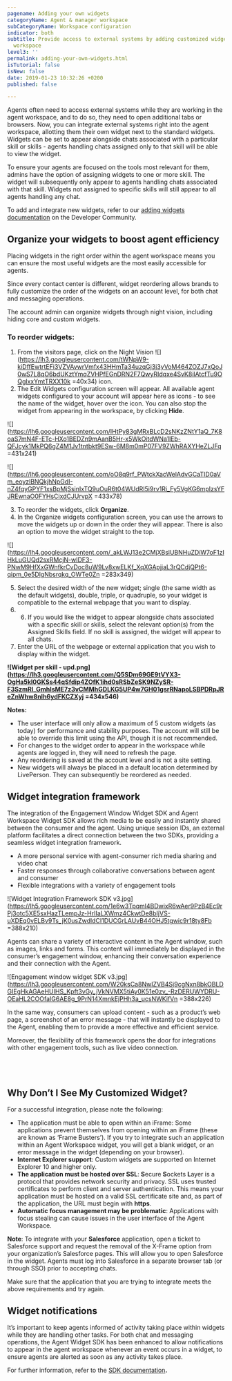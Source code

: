 ```yaml
---
pagename: Adding your own widgets
categoryName: Agent & manager workspace
subCategoryName: Workspace configuration
indicator: both
subtitle: Provide access to external systems by adding customized widgets to the agent
  workspace
level3: ''
permalink: adding-your-own-widgets.html
isTutorial: false
isNew: false
date: 2019-01-23 10:32:26 +0200
published: false

---
```

Agents often need to access external systems while they are working in the agent workspace, and to do so, they need to open additional tabs or browsers. Now, you can integrate external systems right into the agent workspace, allotting them their own widget next to the standard widgets. Widgets can be set to appear alongside chats associated with a particular skill or skills - agents handling chats assigned only to that skill will be able to view the widget.

To ensure your agents are focused on the tools most relevant for them, admins have the option of assigning widgets to one or more skill. The widget will subsequently only appear to agents handling chats associated with that skill. Widgets not assigned to specific skills will still appear to all agents handling any chat.

To add and integrate new widgets, refer to our [adding widgets documentation](https://developers.liveperson.com/guides-agent-workspace-widget.html) on the Developer Community. 

## Organize your widgets to boost agent efficiency

Placing widgets in the right order within the agent workspace means you can ensure the most useful widgets are the most easily accessible for agents.

Since every contact center is different, widget reordering allows brands to fully customize the order of the widgets on an account level, for both chat and messaging operations.

The account admin can organize widgets through night vision, including hiding core and custom widgets.

### **To reorder widgets:**

1. From the visitors page, click on the Night Vision ![](https://lh3.googleusercontent.com/tWNpW9-kiDffEwtrtEFi3VZVAvwrVmfx43HHmTa34uzqGj3j3yVoM464ZOZJ7xQoJ0wS7L8qO6bdUKztYmqZVHPfEGnDRN2F7QwyRIdqxe4SvK8ilAtcfTu9OQglxxYmtTRXX10k =40x34) icon.
2. The Edit Widgets configuration screen will appear. All available agent widgets configured to your account will appear here as icons - to see the name of the widget, hover over the icon. You can also stop the widget from appearing in the workspace, by clicking **Hide**. 

![](https://lh6.googleusercontent.com/IHtPy83gMRxBLcD2sNKzZNtY1aQ_7K8oaS7mN4F-ETc-HXo1BEDZn9mAanB5Hr-x5WkOitdWNa1lEb-QFJcyk1MkPQ6gZ4M1Jv1tntbkt9ESw-6M8m0mP07FV9ZWhRAXYHeZLJFq =431x241)

![](https://lh6.googleusercontent.com/oO8q9rf_PWtckXacWelAdvGCaTID0aVm_eoyzlBNQkjhNpGdI-nZ4fqyGPYF1xsBpMjSsinIxTQ9uOuR6t04WUdRI5i9rv1Ri_Fy5VgKG6mpIzsYFJREwnaO0FYHsCixdCJUrvpX =433x78)

3. To reorder the widgets, click **Organize**.
4. In the Organize widgets configuration screen, you can use the arrows to move the widgets up or down in the order they will appear. There is also an option to move the widget straight to the top. 

![](https://lh4.googleusercontent.com/_akLWJ13e2CMjXBslUBNHuZDiW7oF1zIHkLuGUQd2sxRMcjN-wIDF3-PNwM9HfXxGWnfkrCvDoc8uW9Lv8xwELKf_XqXGApjjaL3rQCdjQPt6-qipm_0e5DlgNbsrqkq_OWTe0Zn =283x349)

5. Select the desired width of the new widget; single (the same width as the default widgets), double, triple, or quadruple, so your widget is compatible to the external webpage that you want to display. 
6. 6. If you would like the widget to appear alongside chats associated with a specific skill or skills, select the relevant option(s) from the Assigned Skills field. If no skill is assigned, the widget will appear to all chats.
7. Enter the URL of the webpage or external application that you wish to display within the widget. 

**![Widget per skill - upd.png](https://lh3.googleusercontent.com/Q5SDm69GE9tVYX3-OgHa5kl0GKSs44qSfdip4ZOfK1ihd0sRSbZeSK9NZySR-F3SzmRI_GmhIsME7z3vCMMhGDLKG5UP4w7GH01gsrRNapoLSBPDRpJReZnWhw8nlh6ydFKCZXyj =434x546)**

**Notes:**

* The user interface will only allow a maximum of 5 custom widgets (as today) for performance and stability purposes. The account will still be able to override this limit using the API, though it is not recommended.
* For changes to the widget order to appear in the workspace while agents are logged in, they will need to refresh the page. 
* Any reordering is saved at the account level and is not a site setting. 
* New widgets will always be placed in a default location determined by LivePerson. They can subsequently be reordered as needed. 

## Widget integration framework

The integration of the Engagement Window Widget SDK and Agent Workspace Widget SDK allows rich media to be easily and instantly shared between the consumer and the agent. Using unique session IDs, an external platform facilitates a direct connection between the two SDKs, providing a seamless widget integration framework.

* A more personal service with agent-consumer rich media sharing and video chat
* Faster responses through collaborative conversations between agent and consumer
* Flexible integrations with a variety of engagement tools

![Widget Integration Framework SDK v3.jpg](https://lh5.googleusercontent.com/1e6w3Tpqml4BDwixR6wAer9PzB4Ec9rPj3otc5XE5sxHazTLempJz-HrIIaLXWmz4CkwtDe8bIjVS-uXDEq0vELBv9Ts_jK0usZwdldCI1DUCGrLAUvB44OHJ5tgwic9r18ty8Fb =388x210)

Agents can share a variety of interactive content in the Agent window, such as images, links and forms. This content will immediately be displayed in the consumer’s engagement window, enhancing their conversation experience and their connection with the Agent.

 ![Engagement window widget SDK v3.jpg](https://lh3.googleusercontent.com/W20ksCa8NwIZVB4Sj9cgNxn8bkOBLDGIEgHkAGAeHUIHS_Kpft3vGy_jVkNVMX5tiAy0K51e0zv_-RzDERUWYDRU-OEaHL2COOfaIG6AE8g_9PrN14XmnkEjPHh3a_ucsNWKifVn =388x226)

In the same way, consumers can upload content - such as a product’s web page, a screenshot of an error message - that will instantly be displayed to the Agent, enabling them to provide a more effective and efficient service. 

Moreover, the flexibility of this framework opens the door for integrations with other engagement tools, such as live video connection.

##  

## Why Don’t I See My Customized Widget?

For a successful integration, please note the following:

* The application must be able to open within an iFrame: Some applications prevent themselves from opening within an iFrame (these are known as ‘Frame Busters’). If you try to integrate such an application within an Agent Workspace widget, you will get a blank widget, or an error message in the widget (depending on your browser).
* **Internet Explorer support**: Custom widgets are supported on Internet Explorer 10 and higher only.
* **The application must be hosted over SSL**: **S**ecure **S**ockets **L**ayer is a protocol that provides network security and privacy. SSL uses trusted certificates to perform client and server authentication. This means your application must be hosted on a valid SSL certificate site and, as part of the application, the URL must begin with **https**.
* **Automatic focus management may be problematic**: Applications with focus stealing can cause issues in the user interface of the Agent Workspace.

**Note**: To integrate with your **Salesforce** application, open a ticket to Salesforce support and request the removal of the X-Frame option from your organization’s Salesforce pages. This will allow you to open Salesforce in the widget. Agents must log into Salesforce in a separate browser tab (or through SSO) prior to accepting chats.

Make sure that the application that you are trying to integrate meets the above requirements and try again.

## Widget notifications

It’s important to keep agents informed of activity taking place within widgets while they are handling other tasks. For both chat and messaging operations, the Agent Widget SDK has been enhanced to allow notifications to appear in the agent workspace whenever an event occurs in a widget, to ensure agents are alerted as soon as any activity takes place. 

  
For further information, refer to the [SDK documentation](https://developers.liveperson.com/agent-workspace-sdk-overview.html)**.** 